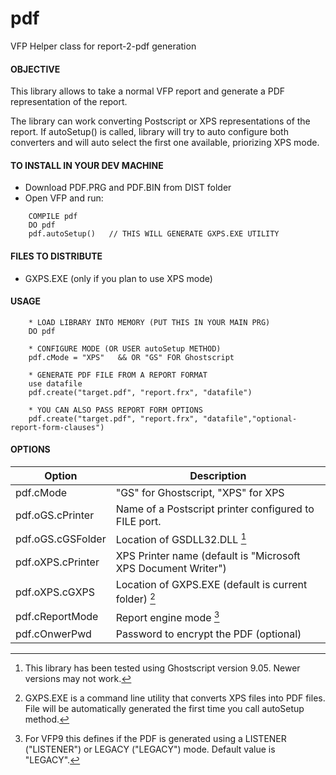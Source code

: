 # pdf
VFP Helper class for report-2-pdf generation


#### OBJECTIVE
This library allows to take a normal VFP report and
generate a PDF representation of the report.

The library can work converting Postscript or XPS 
representations of the report. If autoSetup() is
called, library will try to auto configure both
converters and will auto select the first one
available, priorizing XPS mode.


#### TO INSTALL IN YOUR DEV MACHINE
* Download PDF.PRG and PDF.BIN from DIST folder
* Open VFP and run:
```
    COMPILE pdf
    DO pdf
    pdf.autoSetup()   // THIS WILL GENERATE GXPS.EXE UTILITY
```

#### FILES TO DISTRIBUTE 
* GXPS.EXE (only if you plan to use XPS mode)


#### USAGE
```
    * LOAD LIBRARY INTO MEMORY (PUT THIS IN YOUR MAIN PRG)
    DO pdf
    
    * CONFIGURE MODE (OR USER autoSetup METHOD)
    pdf.cMode = "XPS"   && OR "GS" FOR Ghostscript 
		
    * GENERATE PDF FILE FROM A REPORT FORMAT
    use datafile
    pdf.create("target.pdf", "report.frx", "datafile")
		
    * YOU CAN ALSO PASS REPORT FORM OPTIONS
    pdf.create("target.pdf", "report.frx", "datafile","optional-report-form-clauses")
```

#### OPTIONS
|Option|Description|
|------|-----------|
pdf.cMode|"GS" for Ghostscript, "XPS" for XPS
pdf.oGS.cPrinter|Name of a Postscript printer configured to FILE port.
pdf.oGS.cGSFolder|Location of GSDLL32.DLL [^1]
pdf.oXPS.cPrinter|XPS Printer name (default is "Microsoft XPS Document Writer")
pdf.oXPS.cGXPS|Location of GXPS.EXE (default is current folder) [^2]
pdf.cReportMode|Report engine mode [^3]
pdf.cOnwerPwd|Password to encrypt the PDF (optional)

[^1]: This library has been tested using Ghostscript version 9.05.  Newer versions may not work.
[^2]: GXPS.EXE is a command line utility that converts XPS files into PDF files.  File will be automatically generated the first time you call autoSetup method.
[^3]: For VFP9 this defines if the PDF is generated using a LISTENER ("LISTENER") or LEGACY ("LEGACY") mode. Default value is "LEGACY".

